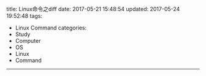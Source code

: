 title: Linux命令之diff
date: 2017-05-21 15:48:54
updated: 2017-05-24 19:52:48
tags:
- Linux Command
categories:
- Study
- Computer
- OS
- Linux
- Command
---
